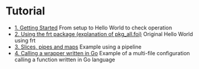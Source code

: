 # Tutorial

- [1. Getting Started](1_GettingStarted.md) From setup to Hello World to check operation
- [2. Using the frt package (explanation of pkg_all.foi)](2_UseFrtPackage.md) Original Hello World using frt
- [3. Slices, pipes and maps](3_SlicePipeMap.md) Example using a pipeline
- [4. Calling a wrapper written in Go](4_CallingGoWrapper.md) Example of a multi-file configuration calling a function written in Go language
